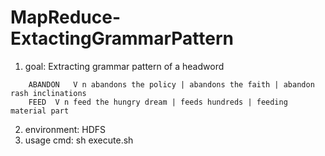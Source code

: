 # MapReduce-ExtactingGrammarPattern

1. goal: Extracting grammar pattern of a headword
  ```
      ABANDON	V n	abandons the policy | abandons the faith | abandon rash inclinations
      FEED	V n	feed the hungry dream | feeds hundreds | feeding material part
  ```
2. environment: HDFS
3. usage cmd: sh execute.sh
